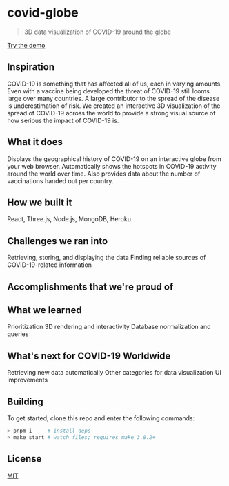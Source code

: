 # covid-globe
> 3D data visualization of COVID-19 around the globe

[Try the demo](http://covidglobe.herokuapp.com)

## Inspiration
COVID-19 is something that has affected all of us, each in varying amounts. Even with a vaccine being developed the threat of COVID-19 still looms large over many countries. A large contributor to the spread of the disease is underestimation of risk. We created an interactive 3D visualization of the spread of COVID-19 across the world to provide a strong visual source of how serious the impact of COVID-19 is.

## What it does
Displays the geographical history of COVID-19 on an interactive globe from your web browser. Automatically shows the hotspots in COVID-19 activity around the world over time. Also provides data about the number of vaccinations handed out per country.

## How we built it
React, Three.js, Node.js, MongoDB, Heroku

## Challenges we ran into
Retrieving, storing, and displaying the data
Finding reliable sources of COVID-19-related information

## Accomplishments that we're proud of

## What we learned
Prioritization
3D rendering and interactivity
Database normalization and queries

## What's next for COVID-19 Worldwide
Retrieving new data automatically
Other categories for data visualization
UI improvements

## Building
To get started, clone this repo and enter the following commands:
```sh
> pnpm i     # install deps
> make start # watch files; requires make 3.8.2+
```

## License
[MIT](https://opensource.org/licenses/MIT)
